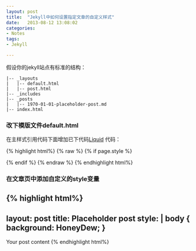 ```yaml
---
layout: post
title:  "Jekyll中如何设置指定文章的自定义样式"
date:   2013-08-12 13:08:02
categories: 
- Notes 
tags:
- Jekyll

---
```


假设你的jekyll站点有标准的结构：

    |-- _layouts
    |   |-- default.html
    |   |-- post.html
    |-- _includes
    |-- _posts
    |   |-- 1970-01-01-placeholder-post.md
    |-- index.html


### 改下模版文件default.html

在主样式引用代码下面增加已下代码[Liquid](https://github.com/shopify/liquid/wiki/liquid-for-designers) 代码：

{% highlight html%}
{% raw %} 
{% if page.style %}
 <style type="text/css">
     {{ page.style }}
 </style>
{% endif %}
{% endraw %}
{% endhighlight html%}

### 在文章页中添加自定义的style变量

{% highlight html%}
---
layout: post
title: Placeholder post
style: |
  body {
		background: HoneyDew; 
	}
---

Your post content
{% endhighlight html%}